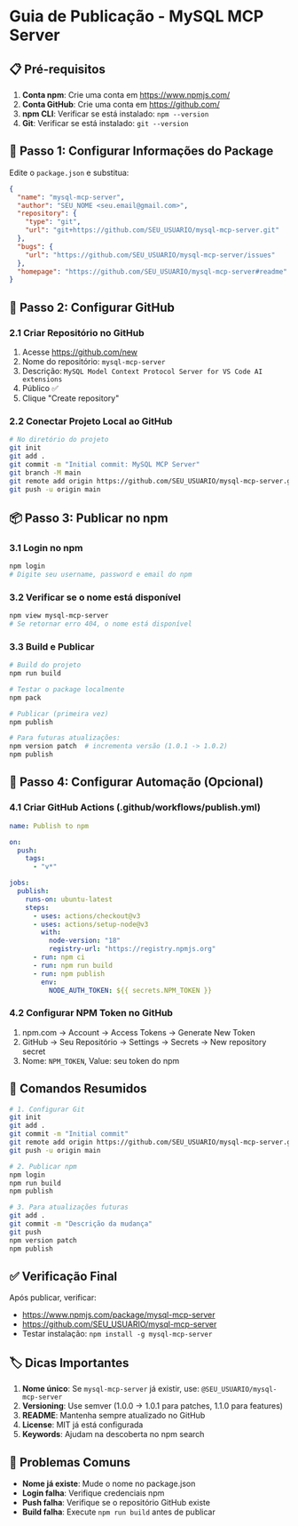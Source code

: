 # Guia de Publicação - MySQL MCP Server

## 📋 Pré-requisitos

1. **Conta npm**: Crie uma conta em https://www.npmjs.com/
2. **Conta GitHub**: Crie uma conta em https://github.com/
3. **npm CLI**: Verificar se está instalado: `npm --version`
4. **Git**: Verificar se está instalado: `git --version`

## 🔧 Passo 1: Configurar Informações do Package

Edite o `package.json` e substitua:

```json
{
  "name": "mysql-mcp-server",
  "author": "SEU_NOME <seu.email@gmail.com>",
  "repository": {
    "type": "git",
    "url": "git+https://github.com/SEU_USUARIO/mysql-mcp-server.git"
  },
  "bugs": {
    "url": "https://github.com/SEU_USUARIO/mysql-mcp-server/issues"
  },
  "homepage": "https://github.com/SEU_USUARIO/mysql-mcp-server#readme"
}
```

## 🐙 Passo 2: Configurar GitHub

### 2.1 Criar Repositório no GitHub

1. Acesse https://github.com/new
2. Nome do repositório: `mysql-mcp-server`
3. Descrição: `MySQL Model Context Protocol Server for VS Code AI extensions`
4. Público ✅
5. Clique "Create repository"

### 2.2 Conectar Projeto Local ao GitHub

```bash
# No diretório do projeto
git init
git add .
git commit -m "Initial commit: MySQL MCP Server"
git branch -M main
git remote add origin https://github.com/SEU_USUARIO/mysql-mcp-server.git
git push -u origin main
```

## 📦 Passo 3: Publicar no npm

### 3.1 Login no npm

```bash
npm login
# Digite seu username, password e email do npm
```

### 3.2 Verificar se o nome está disponível

```bash
npm view mysql-mcp-server
# Se retornar erro 404, o nome está disponível
```

### 3.3 Build e Publicar

```bash
# Build do projeto
npm run build

# Testar o package localmente
npm pack

# Publicar (primeira vez)
npm publish

# Para futuras atualizações:
npm version patch  # incrementa versão (1.0.1 -> 1.0.2)
npm publish
```

## 🔄 Passo 4: Configurar Automação (Opcional)

### 4.1 Criar GitHub Actions (.github/workflows/publish.yml)

```yaml
name: Publish to npm

on:
  push:
    tags:
      - "v*"

jobs:
  publish:
    runs-on: ubuntu-latest
    steps:
      - uses: actions/checkout@v3
      - uses: actions/setup-node@v3
        with:
          node-version: "18"
          registry-url: "https://registry.npmjs.org"
      - run: npm ci
      - run: npm run build
      - run: npm publish
        env:
          NODE_AUTH_TOKEN: ${{ secrets.NPM_TOKEN }}
```

### 4.2 Configurar NPM Token no GitHub

1. npm.com → Account → Access Tokens → Generate New Token
2. GitHub → Seu Repositório → Settings → Secrets → New repository secret
3. Nome: `NPM_TOKEN`, Value: seu token do npm

## 📝 Comandos Resumidos

```bash
# 1. Configurar Git
git init
git add .
git commit -m "Initial commit"
git remote add origin https://github.com/SEU_USUARIO/mysql-mcp-server.git
git push -u origin main

# 2. Publicar npm
npm login
npm run build
npm publish

# 3. Para atualizações futuras
git add .
git commit -m "Descrição da mudança"
git push
npm version patch
npm publish
```

## ✅ Verificação Final

Após publicar, verificar:

- https://www.npmjs.com/package/mysql-mcp-server
- https://github.com/SEU_USUARIO/mysql-mcp-server
- Testar instalação: `npm install -g mysql-mcp-server`

## 🏷️ Dicas Importantes

1. **Nome único**: Se `mysql-mcp-server` já existir, use: `@SEU_USUARIO/mysql-mcp-server`
2. **Versioning**: Use semver (1.0.0 → 1.0.1 para patches, 1.1.0 para features)
3. **README**: Mantenha sempre atualizado no GitHub
4. **License**: MIT já está configurada
5. **Keywords**: Ajudam na descoberta no npm search

## 🚨 Problemas Comuns

- **Nome já existe**: Mude o nome no package.json
- **Login falha**: Verifique credenciais npm
- **Push falha**: Verifique se o repositório GitHub existe
- **Build falha**: Execute `npm run build` antes de publicar
